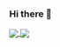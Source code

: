 ### Hi there 👋

<a href="https://github-readme-stats.vercel.app/api?username=salihozyurt&show_icons=true&theme=merko">
  <img align="center" src="https://github-readme-stats.vercel.app/api?username=salihozyurt&show_icons=true&theme=merko" />
</a>

<a href="https://github-readme-stats.vercel.app/api/top-langs/?username=salihozyurt&theme=merko">
  <img align="center" src="https://github-readme-stats.vercel.app/api/top-langs/?username=salihozyurt&theme=merko" />
</a>

<!--
**salihozyurt/salihozyurt** is a ✨ _special_ ✨ repository because its `README.md` (this file) appears on your GitHub profile.

Here are some ideas to get you started:

- 🔭 I’m currently working on ...
- 🌱 I’m currently learning ...
- 👯 I’m looking to collaborate on ...
- 🤔 I’m looking for help with ...
- 💬 Ask me about ...
- 📫 How to reach me: ...
- 😄 Pronouns: ...
- ⚡ Fun fact: ...
-->
